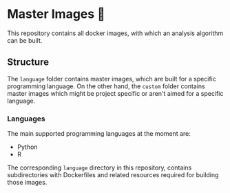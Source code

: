 # Master Images 💽
This repository contains all docker images, with which an analysis algorithm can be built.


## Structure

The `language` folder contains master images, which are built for a specific programming language.
On the other hand, the `custom` folder contains master images which might be project specific or 
aren't aimed for a specific language.

### Languages
The main supported programming languages at the moment are:
- Python
- R

The corresponding `language` directory in this repository, contains subdirectories with Dockerfiles and related resources required 
for building those images.



